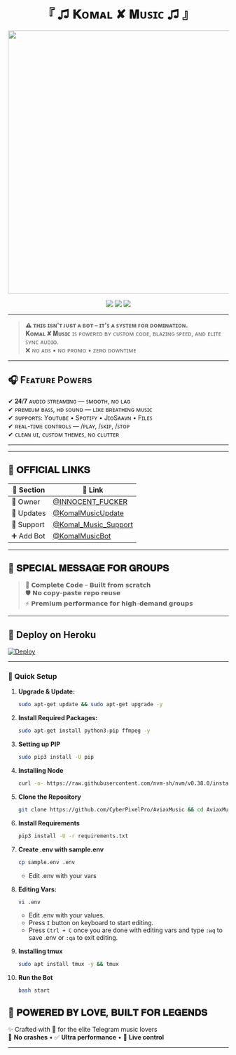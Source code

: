<h1 align="center">『 ♫ 𝐊ᴏᴍᴀʟ ✘ 𝐌ᴜꜱɪᴄ ♫ 』</h1>

<p align="center">
  <img src="https://graph.org/file/d01ee1681b9ac73cdb6bf-c362803186858be64a.jpg" width="600"/>
</p>

<p align="center">
  <a href="https://t.me/KomalMusicUpdate"><img src="https://img.shields.io/badge/📢 Updates-KomalMusicUpdate-blue?style=for-the-badge&logo=telegram"></a>
  <a href="https://t.me/Komal_Music_Support"><img src="https://img.shields.io/badge/🛠 Support-Komal_Music_Support-brightgreen?style=for-the-badge&logo=telegram"></a>
  <a href="https://t.me/INNOCENT_FUCKER"><img src="https://img.shields.io/badge/👑 Owner-INNOCENT_FUCKER-purple?style=for-the-badge&logo=telegram"></a>
</p>

---

> **⚠️ ᴛʜɪs ɪsɴ'ᴛ ᴊᴜsᴛ ᴀ ʙᴏᴛ – ɪᴛ'ꜱ ᴀ ꜱʏꜱᴛᴇᴍ ꜰᴏʀ ᴅᴏᴍɪɴᴀᴛɪᴏɴ.**  
> **𝐊ᴏᴍᴀʟ ✘ 𝐌ᴜꜱɪᴄ** ɪꜱ ᴘᴏᴡᴇʀᴇᴅ ʙʏ ᴄᴜꜱᴛᴏᴍ ᴄᴏᴅᴇ, ʙʟᴀᴢɪɴɢ ꜱᴘᴇᴇᴅ, ᴀɴᴅ ᴇʟɪᴛᴇ ꜱʏɴᴄ ᴀᴜᴅɪᴏ.  
> ❌ ɴᴏ ᴀᴅꜱ • ɴᴏ ᴘʀᴏᴍᴏ • ᴢᴇʀᴏ ᴅᴏᴡɴᴛɪᴍᴇ

---

## 🎧 Fᴇᴀᴛᴜʀᴇ Pᴏᴡᴇʀs

✔ 𝟐𝟒/𝟕 ᴀᴜᴅɪᴏ ꜱᴛʀᴇᴀᴍɪɴɢ — ꜱᴍᴏᴏᴛʜ, ɴᴏ ʟᴀɢ  
✔ ᴘʀᴇᴍɪᴜᴍ ʙᴀꜱꜱ, ʜᴅ ꜱᴏᴜɴᴅ — ʟɪᴋᴇ ʙʀᴇᴀᴛʜɪɴɢ ᴍᴜꜱɪᴄ  
✔ sᴜᴘᴘᴏʀᴛꜱ: Yᴏᴜᴛᴜʙᴇ • Sᴘᴏᴛɪꜰʏ • JɪᴏSᴀᴀᴠɴ • Fɪʟᴇꜱ  
✔ ʀᴇᴀʟ-ᴛɪᴍᴇ ᴄᴏɴᴛʀᴏʟꜱ — /ᴘʟᴀʏ, /ꜱᴋɪᴘ, /ꜱᴛᴏᴘ  
✔ ᴄʟᴇᴀɴ ᴜɪ, ᴄᴜꜱᴛᴏᴍ ᴛʜᴇᴍᴇꜱ, ɴᴏ ᴄʟᴜᴛᴛᴇʀ

---

---

## 🔗 𝐎𝐅𝐅𝐈𝐂𝐈𝐀𝐋 𝐋𝐈𝐍𝐊𝐒

| 🧾 Section    | 🔗 Link                           |
|--------------|-----------------------------------|
| 👑 Owner      | [@INNOCENT_FUCKER](https://t.me/INNOCENT_FUCKER) |
| 📢 Updates    | [@KomalMusicUpdate](https://t.me/KomalMusicUpdate) |
| 💬 Support    | [@Komal_Music_Support](https://t.me/Komal_Music_Support) |
| ➕ Add Bot    | [@KomalMusicBot](https://t.me/KomalMusicBot) |

---

## 🎯 𝐒𝐏𝐄𝐂𝐈𝐀𝐋 𝐌𝐄𝐒𝐒𝐀𝐆𝐄 𝐅𝐎𝐑 𝐆𝐑𝐎𝐔𝐏𝐒

> 🧠 𝗖𝗼𝗺𝗽𝗹𝗲𝘁𝗲 𝗖𝗼𝗱𝗲 – 𝗕𝘂𝗶𝗹𝘁 𝗳𝗿𝗼𝗺 𝘀𝗰𝗿𝗮𝘁𝗰𝗵  
> 🛡 𝗡𝗼 𝗰𝗼𝗽𝘆-𝗽𝗮𝘀𝘁𝗲 𝗿𝗲𝗽𝗼 𝗿𝗲𝘂𝘀𝗲  
> ⚡ 𝗣𝗿𝗲𝗺𝗶𝘂𝗺 𝗽𝗲𝗿𝗳𝗼𝗿𝗺𝗮𝗻𝗰𝗲 𝗳𝗼𝗿 𝗵𝗶𝗴𝗵-𝗱𝗲𝗺𝗮𝗻𝗱 𝗴𝗿𝗼𝘂𝗽𝘀

---

## 🚀 Deploy on Heroku 
[![Deploy](https://www.herokucdn.com/deploy/button.svg)](https://dashboard.heroku.com/new?template=https://github.com/CyberPixelPro/AviaxMusic)

---

### 🔧 Quick Setup

1. **Upgrade & Update:**
   ```bash
   sudo apt-get update && sudo apt-get upgrade -y
   ```

2. **Install Required Packages:**
   ```bash
   sudo apt-get install python3-pip ffmpeg -y
   ```
3. **Setting up PIP**
   ```bash
   sudo pip3 install -U pip
   ```
4. **Installing Node**
   ```bash
   curl -o- https://raw.githubusercontent.com/nvm-sh/nvm/v0.38.0/install.sh | bash && source ~/.bashrc && nvm install v18
   ```
5. **Clone the Repository**
   ```bash
   git clone https://github.com/CyberPixelPro/AviaxMusic && cd AviaxMusic
   ```
6. **Install Requirements**
   ```bash
   pip3 install -U -r requirements.txt
   ```
7. **Create .env  with sample.env**
   ```bash
   cp sample.env .env
   ```
   - Edit .env with your vars
8. **Editing Vars:**
   ```bash
   vi .env
   ```
   - Edit .env with your values.
   - Press `I` button on keyboard to start editing.
   - Press `Ctrl + C`  once you are done with editing vars and type `:wq` to save .env or `:qa` to exit editing.
9. **Installing tmux**
    ```bash
    sudo apt install tmux -y && tmux
    ```
10. **Run the Bot**
    ```bash
    bash start
    ```

## 🧠 𝐏𝐎𝐖𝐄𝐑𝐄𝐃 𝐁𝐘 𝐋𝐎𝐕𝐄, 𝐁𝐔𝐈𝐋𝐓 𝐅𝐎𝐑 𝐋𝐄𝐆𝐄𝐍𝐃𝐒

✨ Crafted with 💖 for the elite Telegram music lovers  
🚫 **No crashes** • ✅ **Ultra performance** • 🎯 **Live control**

---
